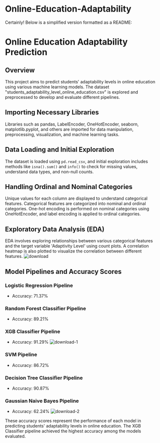 # Online-Education-Adaptability

Certainly! Below is a simplified version formatted as a README:

# Online Education Adaptability Prediction

## Overview

This project aims to predict students' adaptability levels in online education using various machine learning models. The dataset "students_adaptability_level_online_education.csv" is explored and preprocessed to develop and evaluate different pipelines.

## Importing Necessary Libraries

Libraries such as pandas, LabelEncoder, OneHotEncoder, seaborn, matplotlib.pyplot, and others are imported for data manipulation, preprocessing, visualization, and machine learning tasks.

## Data Loading and Initial Exploration

The dataset is loaded using `pd.read_csv`, and initial exploration includes methods like `isna().sum()` and `info()` to check for missing values, understand data types, and non-null counts.

## Handling Ordinal and Nominal Categories

Unique values for each column are displayed to understand categorical features. Categorical features are categorized into nominal and ordinal categories. One-hot encoding is performed on nominal categories using OneHotEncoder, and label encoding is applied to ordinal categories.

## Exploratory Data Analysis (EDA)

EDA involves exploring relationships between various categorical features and the target variable 'Adaptivity Level' using count plots. A correlation heatmap is also plotted to visualize the correlation between different features.
![download](https://github.com/justinlapidus25/Online-Education-Adaptability/assets/130884190/24725692-f883-46ea-870d-fcf8d105db86)



## Model Pipelines and Accuracy Scores

### Logistic Regression Pipeline

- Accuracy: 71.37%

### Random Forest Classifier Pipeline

- Accuracy: 89.21%

### XGB Classifier Pipeline

- Accuracy: 91.29%
![download-1](https://github.com/justinlapidus25/Online-Education-Adaptability/assets/130884190/9ad536b3-a90b-4a4d-9776-01256d2da7a0)

### SVM Pipeline

- Accuracy: 86.72%

### Decision Tree Classifier Pipeline

- Accuracy: 90.87%

### Gaussian Naive Bayes Pipeline

- Accuracy: 62.24%
![download-2](https://github.com/justinlapidus25/Online-Education-Adaptability/assets/130884190/a8e73315-a614-48c4-b9d0-6be6fed7dfc0)


These accuracy scores represent the performance of each model in predicting students' adaptability levels in online education. The XGB Classifier pipeline achieved the highest accuracy among the models evaluated.
